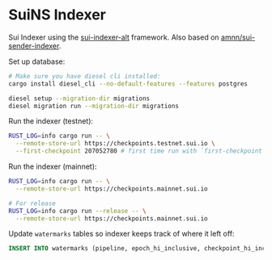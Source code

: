 # SuiNS Indexer

Sui Indexer using the [sui-indexer-alt](https://github.com/MystenLabs/sui/tree/main/crates/sui-indexer-alt) framework. Also based on [amnn/sui-sender-indexer](https://github.com/amnn/sui-sender-indexer).

Set up database:

```sh
# Make sure you have diesel cli installed:
cargo install diesel_cli --no-default-features --features postgres

diesel setup --migration-dir migrations
diesel migration run --migration-dir migrations
```

Run the indexer (testnet):

```sh
RUST_LOG=info cargo run -- \
  --remote-store-url https://checkpoints.testnet.sui.io \
  --first-checkpoint 207052780 # first time run with `first-checkpoint`
```

Run the indexer (mainnet):

```sh
RUST_LOG=info cargo run -- \
  --remote-store-url https://checkpoints.mainnet.sui.io

# For release
RUST_LOG=info cargo run --release -- \
  --remote-store-url https://checkpoints.mainnet.sui.io
```

Update `watermarks` tables so indexer keeps track of where it left off:
```sql
INSERT INTO watermarks (pipeline, epoch_hi_inclusive, checkpoint_hi_inclusive, tx_hi, timestamp_ms_hi_inclusive, reader_lo, pruner_timestamp, pruner_hi) VALUES ('offer_events', 783, 207052780, 0, 1749029074338, 0, '1970-01-01 00:00:00.000000', 0);
```
